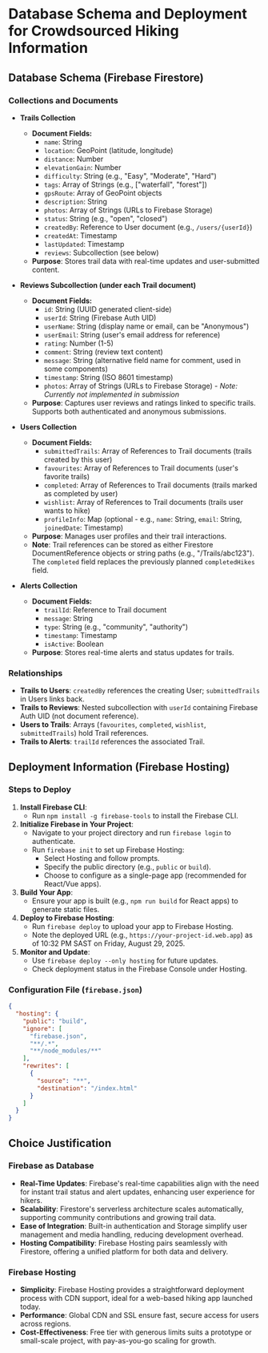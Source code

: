 # Database Schema and Deployment for Crowdsourced Hiking Information

## Database Schema (Firebase Firestore)

### Collections and Documents

- **Trails Collection**
  - **Document Fields:**
    - `name`: String
    - `location`: GeoPoint (latitude, longitude)
    - `distance`: Number
    - `elevationGain`: Number
    - `difficulty`: String (e.g., "Easy", "Moderate", "Hard")
    - `tags`: Array of Strings (e.g., ["waterfall", "forest"])
    - `gpsRoute`: Array of GeoPoint objects
    - `description`: String
    - `photos`: Array of Strings (URLs to Firebase Storage)
    - `status`: String (e.g., "open", "closed")
    - `createdBy`: Reference to User document (e.g., `/users/{userId}`)
    - `createdAt`: Timestamp
    - `lastUpdated`: Timestamp
    - `reviews`: Subcollection (see below)
  - **Purpose**: Stores trail data with real-time updates and user-submitted content.

- **Reviews Subcollection (under each Trail document)**
  - **Document Fields:**
    - `id`: String (UUID generated client-side)
    - `userId`: String (Firebase Auth UID)
    - `userName`: String (display name or email, can be "Anonymous")
    - `userEmail`: String (user's email address for reference)
    - `rating`: Number (1-5)
    - `comment`: String (review text content)
    - `message`: String (alternative field name for comment, used in some components)
    - `timestamp`: String (ISO 8601 timestamp)
    - `photos`: Array of Strings (URLs to Firebase Storage) - *Note: Currently not implemented in submission*
  - **Purpose**: Captures user reviews and ratings linked to specific trails. Supports both authenticated and anonymous submissions.

- **Users Collection**
  - **Document Fields:**
    - `submittedTrails`: Array of References to Trail documents (trails created by this user)
    - `favourites`: Array of References to Trail documents (user's favorite trails)
    - `completed`: Array of References to Trail documents (trails marked as completed by user)
    - `wishlist`: Array of References to Trail documents (trails user wants to hike)
    - `profileInfo`: Map (optional - e.g., `name`: String, `email`: String, `joinedDate`: Timestamp)
  - **Purpose**: Manages user profiles and their trail interactions.
  - **Note**: Trail references can be stored as either Firestore DocumentReference objects or string paths (e.g., "/Trails/abc123"). The `completed` field replaces the previously planned `completedHikes` field.

- **Alerts Collection**
  - **Document Fields:**
    - `trailId`: Reference to Trail document
    - `message`: String
    - `type`: String (e.g., "community", "authority")
    - `timestamp`: Timestamp
    - `isActive`: Boolean
  - **Purpose**: Stores real-time alerts and status updates for trails.

### Relationships
- **Trails to Users**: `createdBy` references the creating User; `submittedTrails` in Users links back.
- **Trails to Reviews**: Nested subcollection with `userId` containing Firebase Auth UID (not document reference).
- **Users to Trails**: Arrays (`favourites`, `completed`, `wishlist`, `submittedTrails`) hold Trail references.
- **Trails to Alerts**: `trailId` references the associated Trail.

## Deployment Information (Firebase Hosting)

### Steps to Deploy
1. **Install Firebase CLI**:
   - Run `npm install -g firebase-tools` to install the Firebase CLI.
2. **Initialize Firebase in Your Project**:
   - Navigate to your project directory and run `firebase login` to authenticate.
   - Run `firebase init` to set up Firebase Hosting:
     - Select Hosting and follow prompts.
     - Specify the public directory (e.g., `public` or `build`).
     - Choose to configure as a single-page app (recommended for React/Vue apps).
3. **Build Your App**:
   - Ensure your app is built (e.g., `npm run build` for React apps) to generate static files.
4. **Deploy to Firebase Hosting**:
   - Run `firebase deploy` to upload your app to Firebase Hosting.
   - Note the deployed URL (e.g., `https://your-project-id.web.app`) as of 10:32 PM SAST on Friday, August 29, 2025.
5. **Monitor and Update**:
   - Use `firebase deploy --only hosting` for future updates.
   - Check deployment status in the Firebase Console under Hosting.

### Configuration File (`firebase.json`)
```json
{
  "hosting": {
    "public": "build",
    "ignore": [
      "firebase.json",
      "**/.*",
      "**/node_modules/**"
    ],
    "rewrites": [
      {
        "source": "**",
        "destination": "/index.html"
      }
    ]
  }
}
```
## Choice Justification

### Firebase as Database
- **Real-Time Updates**: Firebase's real-time capabilities align with the need for instant trail status and alert updates, enhancing user experience for hikers.
- **Scalability**: Firestore's serverless architecture scales automatically, supporting community contributions and growing trail data.
- **Ease of Integration**: Built-in authentication and Storage simplify user management and media handling, reducing development overhead.
- **Hosting Compatibility**: Firebase Hosting pairs seamlessly with Firestore, offering a unified platform for both data and delivery.

### Firebase Hosting
- **Simplicity**: Firebase Hosting provides a straightforward deployment process with CDN support, ideal for a web-based hiking app launched today.
- **Performance**: Global CDN and SSL ensure fast, secure access for users across regions.
- **Cost-Effectiveness**: Free tier with generous limits suits a prototype or small-scale project, with pay-as-you-go scaling for growth.
